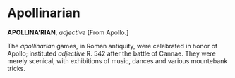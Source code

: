 # Apollinarian

**APOLLINA'RIAN**, _adjective_ \[From Apollo.\]

The _apollinarian_ games, in Roman antiquity, were celebrated in honor of Apollo; instituted _adjective_ R. 542 after the battle of Cannae. They were merely scenical, with exhibitions of music, dances and various mountebank tricks.